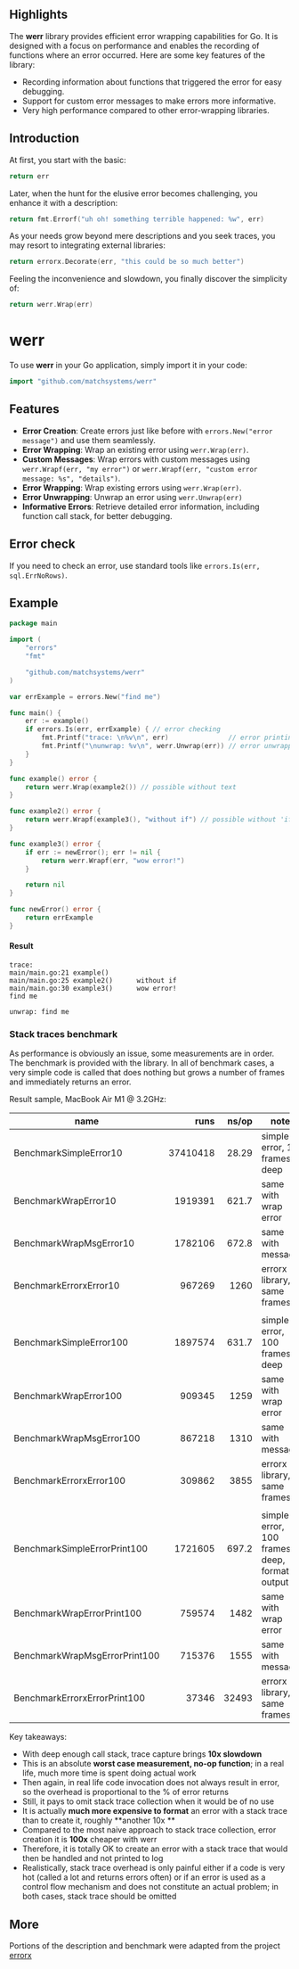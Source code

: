 ## Highlights

The **werr** library provides efficient error wrapping capabilities for Go. It is designed with a focus on performance
and enables the recording of functions where an error occurred. Here are some key features of the library:

* Recording information about functions that triggered the error for easy debugging.
* Support for custom error messages to make errors more informative.
* Very high performance compared to other error-wrapping libraries.

## Introduction

At first, you start with the basic:

```go
return err
```

Later, when the hunt for the elusive error becomes challenging, you enhance it with a description:

```go
return fmt.Errorf("uh oh! something terrible happened: %w", err)
```

As your needs grow beyond mere descriptions and you seek traces, you may resort to integrating external libraries:

```go
return errorx.Decorate(err, "this could be so much better")
```

Feeling the inconvenience and slowdown, you finally discover the simplicity of:

```go
return werr.Wrap(err)
```

# werr

To use **werr** in your Go application, simply import it in your code:

```go
import "github.com/matchsystems/werr"
```

## Features

* **Error Creation**: Create errors just like before with `errors.New("error message")` and use them seamlessly.
* **Error Wrapping**: Wrap an existing error using `werr.Wrap(err)`.
* **Custom Messages**: Wrap errors with custom messages using `werr.Wrapf(err, "my error")`
  or `werr.Wrapf(err, "custom error message: %s", "details")`.
* **Error Wrapping**: Wrap existing errors using `werr.Wrap(err)`.
* **Error Unwrapping**: Unwrap an error using `werr.Unwrap(err)`
* **Informative Errors**: Retrieve detailed error information, including function call stack, for better debugging.

## Error check

If you need to check an error, use standard tools like `errors.Is(err, sql.ErrNoRows)`.

## Example

```go
package main

import (
	"errors"
	"fmt"

	"github.com/matchsystems/werr"
)

var errExample = errors.New("find me")

func main() {
	err := example()
	if errors.Is(err, errExample) { // error checking
		fmt.Printf("trace: \n%v\n", err)               // error printing
		fmt.Printf("\nunwrap: %v\n", werr.Unwrap(err)) // error unwrapping
	}
}

func example() error {
	return werr.Wrap(example2()) // possible without text
}

func example2() error {
	return werr.Wrapf(example3(), "without if") // possible without 'if'
}

func example3() error {
	if err := newError(); err != nil {
		return werr.Wrapf(err, "wow error!")
	}

	return nil
}

func newError() error {
	return errExample
}
```

#### Result

```
trace: 
main/main.go:21 example()
main/main.go:25 example2()      without if
main/main.go:30 example3()      wow error!
find me

unwrap: find me
```

### Stack traces benchmark

As performance is obviously an issue, some measurements are in order. The benchmark is provided with the library. In all
of benchmark cases, a very simple code is called that does nothing but grows a number of frames and immediately returns
an error.

Result sample, MacBook Air M1 @ 3.2GHz:

| name                          |     runs | ns/op | note                                         |
|-------------------------------|---------:|------:|----------------------------------------------|
| BenchmarkSimpleError10        | 37410418 | 28.29 | simple error, 10 frames deep                 |
| BenchmarkWrapError10          |  1919391 | 621.7 | same with wrap error                         |
| BenchmarkWrapMsgError10       |  1782106 | 672.8 | same with message                            |
| BenchmarkErrorxError10        |   967269 |  1260 | errorx library, same frames                  |
|                               |          |       |                                              |
| BenchmarkSimpleError100       |  1897574 | 631.7 | simple error, 100 frames deep                |
| BenchmarkWrapError100         |   909345 |  1259 | same with wrap error                         |
| BenchmarkWrapMsgError100      |   867218 |  1310 | same with message                            |
| BenchmarkErrorxError100       |   309862 |  3855 | errorx library, same frames                  |
|                               |          |       |                                              |
| BenchmarkSimpleErrorPrint100  |  1721605 | 697.2 | simple error, 100 frames deep, format output |
| BenchmarkWrapErrorPrint100    |   759574 |  1482 | same with wrap error                         |
| BenchmarkWrapMsgErrorPrint100 |   715376 |  1555 | same with  message                           |
| BenchmarkErrorxErrorPrint100  |    37346 | 32493 | errorx library, same frames                  |

Key takeaways:

* With deep enough call stack, trace capture brings **10x slowdown**
* This is an absolute **worst case measurement, no-op function**; in a real life, much more time is spent doing actual
  work
* Then again, in real life code invocation does not always result in error, so the overhead is proportional to the % of
  error returns
* Still, it pays to omit stack trace collection when it would be of no use
* It is actually **much more expensive to format** an error with a stack trace than to create it, roughly **another 10x
  **
* Compared to the most naive approach to stack trace collection, error creation it is **100x** cheaper with werr
* Therefore, it is totally OK to create an error with a stack trace that would then be handled and not printed to log
* Realistically, stack trace overhead is only painful either if a code is very hot (called a lot and returns errors
  often) or if an error is used as a control flow mechanism and does not constitute an actual problem; in both cases,
  stack trace should be omitted

## More

Portions of the description and benchmark were adapted from the project [errorx](https://github.com/joomcode/errorx)